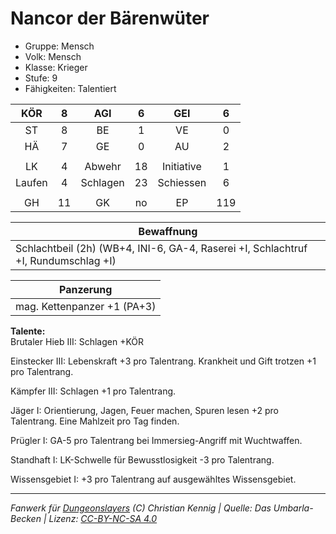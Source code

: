 # Nancor der Bärenwüter  
- Gruppe: Mensch  
- Volk: Mensch  
- Klasse: Krieger  
- Stufe: 9  
- Fähigkeiten: Talentiert  


| KÖR | 8 | AGI | 6 | GEI | 6 |
| :-: | :-: | :-: | :-: | :-: | :-: |
| ST | 8 | BE | 1 | VE | 0 |
| HÄ | 7 | GE | 0 | AU | 2 |
|  |
| LK | 4 | Abwehr | 18 | Initiative | 1 |
| Laufen | 4 | Schlagen | 23 | Schiessen | 6 |
|  |
| GH | 11 | GK | no | EP | 119 |

| Bewaffnung |
| --- |
| Schlachtbeil (2h) (WB+4, INI-6, GA-4, Raserei +I, Schlachtruf +I, Rundumschlag +I) |


| Panzerung |
| --- |
| mag. Kettenpanzer +1 (PA+3) |


**Talente:**  
Brutaler Hieb III: Schlagen +KÖR

Einstecker III: Lebenskraft +3 pro Talentrang. Krankheit und Gift trotzen +1 pro Talentrang.

Kämpfer III: Schlagen +1 pro Talentrang.

Jäger I: Orientierung, Jagen, Feuer machen, Spuren lesen +2 pro Talentrang. Eine Mahlzeit pro Tag finden.

Prügler I: GA-5 pro Talentrang bei Immersieg-Angriff mit Wuchtwaffen.

Standhaft I: LK-Schwelle für Bewusstlosigkeit -3 pro Talentrang.

Wissensgebiet I: +3 pro Talentrang auf ausgewähltes Wissensgebiet.





___
*Fanwerk für [Dungeonslayers](https://www.dungeonslayers.net/) (C) Christian Kennig | Quelle: Das Umbarla-Becken | Lizenz: [CC-BY-NC-SA 4.0](https://creativecommons.org/licenses/by-nc-sa/4.0/deed.de)*